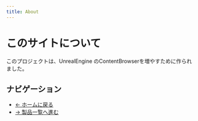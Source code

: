 ```yaml
---
title: About
---
```

# このサイトについて

このプロジェクトは、UnrealEngine のContentBrowserを増やすために作られました。

## ナビゲーション

- [← ホームに戻る](index.md)
- [→ 製品一覧へ進む](products/index.md)
